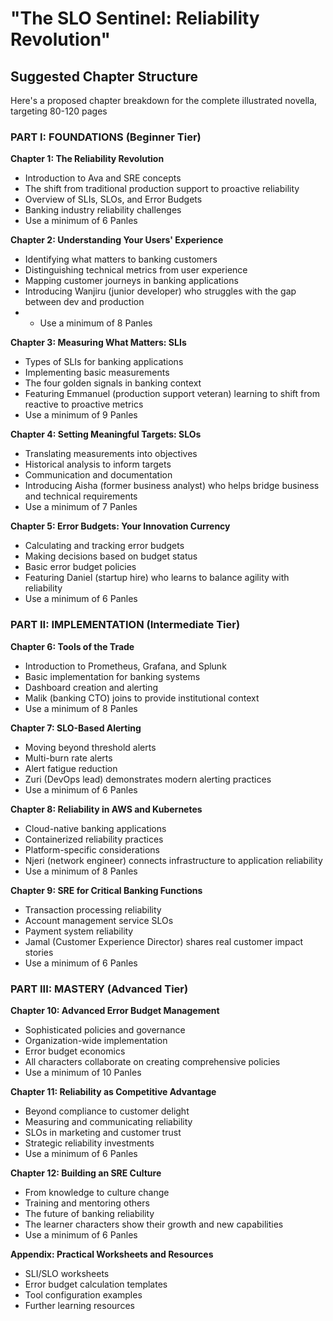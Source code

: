 # "The SLO Sentinel: Reliability Revolution"
## Suggested Chapter Structure

Here's a proposed chapter breakdown for the complete illustrated novella, targeting 80-120 pages

### PART I: FOUNDATIONS (Beginner Tier)

**Chapter 1: The Reliability Revolution** 
- Introduction to Ava and SRE concepts
- The shift from traditional production support to proactive reliability
- Overview of SLIs, SLOs, and Error Budgets
- Banking industry reliability challenges
- Use a minimum of 6 Panles

**Chapter 2: Understanding Your Users' Experience**
- Identifying what matters to banking customers
- Distinguishing technical metrics from user experience
- Mapping customer journeys in banking applications
- Introducing Wanjiru (junior developer) who struggles with the gap between dev and production
- - Use a minimum of 8 Panles

**Chapter 3: Measuring What Matters: SLIs**
- Types of SLIs for banking applications
- Implementing basic measurements
- The four golden signals in banking context
- Featuring Emmanuel (production support veteran) learning to shift from reactive to proactive metrics
- Use a minimum of 9 Panles

**Chapter 4: Setting Meaningful Targets: SLOs**
- Translating measurements into objectives
- Historical analysis to inform targets
- Communication and documentation
- Introducing Aisha (former business analyst) who helps bridge business and technical requirements
- Use a minimum of 7 Panles

**Chapter 5: Error Budgets: Your Innovation Currency**
- Calculating and tracking error budgets
- Making decisions based on budget status
- Basic error budget policies
- Featuring Daniel (startup hire) who learns to balance agility with reliability
- Use a minimum of 6 Panles

### PART II: IMPLEMENTATION (Intermediate Tier)

**Chapter 6: Tools of the Trade**
- Introduction to Prometheus, Grafana, and Splunk
- Basic implementation for banking systems
- Dashboard creation and alerting
- Malik (banking CTO) joins to provide institutional context
- Use a minimum of 8 Panles

**Chapter 7: SLO-Based Alerting**
- Moving beyond threshold alerts
- Multi-burn rate alerts
- Alert fatigue reduction
- Zuri (DevOps lead) demonstrates modern alerting practices
- Use a minimum of 6 Panles

**Chapter 8: Reliability in AWS and Kubernetes**
- Cloud-native banking applications
- Containerized reliability practices
- Platform-specific considerations
- Njeri (network engineer) connects infrastructure to application reliability
- Use a minimum of 8 Panles

**Chapter 9: SRE for Critical Banking Functions**
- Transaction processing reliability
- Account management service SLOs
- Payment system reliability
- Jamal (Customer Experience Director) shares real customer impact stories
- Use a minimum of 6 Panles

### PART III: MASTERY (Advanced Tier)

**Chapter 10: Advanced Error Budget Management** 
- Sophisticated policies and governance
- Organization-wide implementation
- Error budget economics
- All characters collaborate on creating comprehensive policies
- Use a minimum of 10 Panles

**Chapter 11: Reliability as Competitive Advantage**
- Beyond compliance to customer delight
- Measuring and communicating reliability
- SLOs in marketing and customer trust
- Strategic reliability investments
- Use a minimum of 6 Panles

**Chapter 12: Building an SRE Culture**
- From knowledge to culture change
- Training and mentoring others
- The future of banking reliability
- The learner characters show their growth and new capabilities
- Use a minimum of 6 Panles

**Appendix: Practical Worksheets and Resources** 
- SLI/SLO worksheets
- Error budget calculation templates
- Tool configuration examples
- Further learning resources

